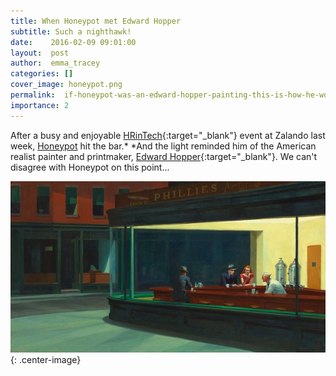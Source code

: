 ```yaml
---
title: When Honeypot met Edward Hopper
subtitle: Such a nighthawk!
date:    2016-02-09 09:01:00
layout:  post
author:  emma_tracey
categories: []
cover_image: honeypot.png
permalink:  if-honeypot-was-an-edward-hopper-painting-this-is-how-he-would-look/
importance: 2
---
```


After a busy and enjoyable [HRinTech][2]{:target="_blank"} event at Zalando last week, [Honeypot][3] hit the bar.* *And the light reminded him of the American realist painter and printmaker, [Edward Hopper][1]{:target="_blank"}. We can't disagree with Honeypot on this point...

<!--more--> 


![honeypot-berlin](/assets/images/nighthawks_by_edward_hopper_1942.jpg){: .center-image}

[1]: https://www.facebook.com/media/set/?set=a.1682079248734707.1073741829.1656447314631234&type=3 
[2]: https://www.honeypot.io/
[3]: https://en.wikipedia.org/wiki/Edward_Hopper